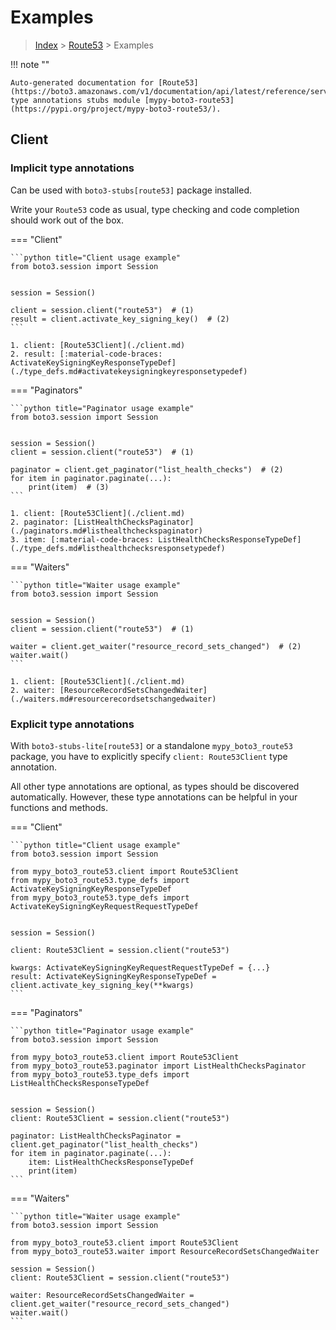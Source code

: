 # Examples

> [Index](../README.md) > [Route53](./README.md) > Examples

!!! note ""

    Auto-generated documentation for [Route53](https://boto3.amazonaws.com/v1/documentation/api/latest/reference/services/route53.html#Route53)
    type annotations stubs module [mypy-boto3-route53](https://pypi.org/project/mypy-boto3-route53/).

## Client

### Implicit type annotations

Can be used with `boto3-stubs[route53]` package installed.

Write your `Route53` code as usual,
type checking and code completion should work out of the box.


=== "Client"

    ```python title="Client usage example"
    from boto3.session import Session


    session = Session()

    client = session.client("route53")  # (1)
    result = client.activate_key_signing_key()  # (2)
    ```

    1. client: [Route53Client](./client.md)
    2. result: [:material-code-braces: ActivateKeySigningKeyResponseTypeDef](./type_defs.md#activatekeysigningkeyresponsetypedef) 



=== "Paginators"

    ```python title="Paginator usage example"
    from boto3.session import Session


    session = Session()
    client = session.client("route53")  # (1)

    paginator = client.get_paginator("list_health_checks")  # (2)
    for item in paginator.paginate(...):
        print(item)  # (3)
    ```

    1. client: [Route53Client](./client.md)
    2. paginator: [ListHealthChecksPaginator](./paginators.md#listhealthcheckspaginator)
    3. item: [:material-code-braces: ListHealthChecksResponseTypeDef](./type_defs.md#listhealthchecksresponsetypedef) 



=== "Waiters"

    ```python title="Waiter usage example"
    from boto3.session import Session


    session = Session()
    client = session.client("route53")  # (1)

    waiter = client.get_waiter("resource_record_sets_changed")  # (2)
    waiter.wait()
    ```

    1. client: [Route53Client](./client.md)
    2. waiter: [ResourceRecordSetsChangedWaiter](./waiters.md#resourcerecordsetschangedwaiter)


### Explicit type annotations

With `boto3-stubs-lite[route53]`
or a standalone `mypy_boto3_route53` package, you have to explicitly specify `client: Route53Client` type annotation.

All other type annotations are optional, as types should be discovered automatically.
However, these type annotations can be helpful in your functions and methods.


=== "Client"

    ```python title="Client usage example"
    from boto3.session import Session

    from mypy_boto3_route53.client import Route53Client
    from mypy_boto3_route53.type_defs import ActivateKeySigningKeyResponseTypeDef
    from mypy_boto3_route53.type_defs import ActivateKeySigningKeyRequestRequestTypeDef


    session = Session()

    client: Route53Client = session.client("route53")

    kwargs: ActivateKeySigningKeyRequestRequestTypeDef = {...}
    result: ActivateKeySigningKeyResponseTypeDef = client.activate_key_signing_key(**kwargs)
    ```



=== "Paginators"

    ```python title="Paginator usage example"
    from boto3.session import Session

    from mypy_boto3_route53.client import Route53Client
    from mypy_boto3_route53.paginator import ListHealthChecksPaginator
    from mypy_boto3_route53.type_defs import ListHealthChecksResponseTypeDef


    session = Session()
    client: Route53Client = session.client("route53")

    paginator: ListHealthChecksPaginator = client.get_paginator("list_health_checks")
    for item in paginator.paginate(...):
        item: ListHealthChecksResponseTypeDef
        print(item)
    ```



=== "Waiters"

    ```python title="Waiter usage example"
    from boto3.session import Session

    from mypy_boto3_route53.client import Route53Client
    from mypy_boto3_route53.waiter import ResourceRecordSetsChangedWaiter

    session = Session()
    client: Route53Client = session.client("route53")

    waiter: ResourceRecordSetsChangedWaiter = client.get_waiter("resource_record_sets_changed")
    waiter.wait()
    ```


